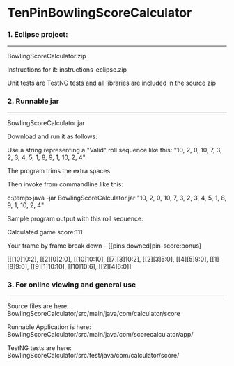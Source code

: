 # TenPinBowlingScoreCalculator

### 1. Eclipse project:
---
BowlingScoreCalculator.zip

Instructions for it: instructions-eclipse.zip

Unit tests are TestNG tests and all libraries are included in the source zip

### 2. Runnable jar
---
BowlingScoreCalculator.jar

Download and run it as follows:

Use a string representing a "Valid" roll sequence like this: "10, 2, 0, 10, 7, 3, 2, 3, 4, 5, 1, 8, 9, 1, 10, 2, 4"

The program trims the extra spaces

Then invoke from commandline like this:

c:\temp>java -jar BowlingScoreCalculator.jar "10, 2, 0, 10, 7, 3, 2, 3, 4, 5, 1, 8, 9, 1, 10, 2, 4"

Sample program output with this roll sequence:

Calculated game score:111

Your frame by frame break down - [[pins downed]pin-score:bonus]

[[[10]10:2], [[2][0]2:0], [[10]10:10], [[7][3]10:2], [[2][3]5:0], [[4][5]9:0], [[1][8]9:0], [[9][1]10:10], [[10]10:6], [[2][4]6:0]]


### 3. For online viewing and general use
---
Source files are here:
BowlingScoreCalculator/src/main/java/com/calculator/score

Runnable Application is here:
BowlingScoreCalculator/src/main/java/com/scorecalculator/app/

TestNG tests are here:
BowlingScoreCalculator/src/test/java/com/calculator/score/
